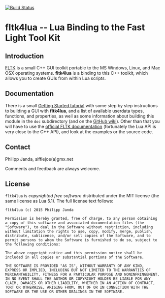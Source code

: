 [![Build Status](https://travis-ci.org/siffiejoe/lua-fltk4lua.svg?branch=master)](https://travis-ci.org/siffiejoe/lua-fltk4lua)

#         fltk4lua -- Lua Binding to the Fast Light Tool Kit         #

##                           Introduction                           ##

[FLTK][1] is a small C++ GUI toolkit portable to the MS Windows,
Linux, and Mac OSX operating systems. **fltk4lua** is a binding to
this C++ toolkit, which allows you to create GUIs from within Lua
scripts.

  [1]:  http://www.fltk.org/


##                           Documentation                          ##

There is a small [Getting Started tutorial][2] with some step by step
instructions to building a GUI with **fltk4lua**, and a list of
available userdata types, functions, and properties, as well as some
information about building this module in the `doc` subdirectory (and
on the [GitHub wiki][3]). Other than that you will have to use the
[official FLTK documentation][4] (fortunately the Lua API is very
close to the C++ API), and look at the examples or the source code.

  [2]:  https://github.com/siffiejoe/lua-fltk4lua/wiki/GettingStarted
  [3]:  https://github.com/siffiejoe/lua-fltk4lua/wiki
  [4]:  http://www.fltk.org/doc-1.3/index.html


##                              Contact                             ##

Philipp Janda, siffiejoe(a)gmx.net

Comments and feedback are always welcome.


##                              License                             ##

`fltk4lua` is *copyrighted free software* distributed under the MIT
license (the same license as Lua 5.1). The full license text follows:

    fltk4lua (c) 2015 Philipp Janda

    Permission is hereby granted, free of charge, to any person obtaining
    a copy of this software and associated documentation files (the
    "Software"), to deal in the Software without restriction, including
    without limitation the rights to use, copy, modify, merge, publish,
    distribute, sublicense, and/or sell copies of the Software, and to
    permit persons to whom the Software is furnished to do so, subject to
    the following conditions:

    The above copyright notice and this permission notice shall be
    included in all copies or substantial portions of the Software.

    THE SOFTWARE IS PROVIDED "AS IS", WITHOUT WARRANTY OF ANY KIND,
    EXPRESS OR IMPLIED, INCLUDING BUT NOT LIMITED TO THE WARRANTIES OF
    MERCHANTABILITY, FITNESS FOR A PARTICULAR PURPOSE AND NONINFRINGEMENT.
    IN NO EVENT SHALL THE AUTHOR OR COPYRIGHT HOLDER BE LIABLE FOR ANY
    CLAIM, DAMAGES OR OTHER LIABILITY, WHETHER IN AN ACTION OF CONTRACT,
    TORT OR OTHERWISE, ARISING FROM, OUT OF OR IN CONNECTION WITH THE
    SOFTWARE OR THE USE OR OTHER DEALINGS IN THE SOFTWARE.

